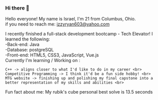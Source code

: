 ### Hi there 👋

<!--
**Israel-Ryan/Israel-Ryan** is a ✨ _special_ ✨ repository because its `README.md` (this file) appears on your GitHub profile.

Here are some ideas to get you started:

- 🔭 I’m currently working on ...
- 🌱 I’m currently learning ...
- 👯 I’m looking to collaborate on ...
- 🤔 I’m looking for help with ...
- 💬 Ask me about ...
- 📫 How to reach me: ...
- 😄 Pronouns: ...
- ⚡ Fun fact: ...
-->

Hello everyone! My name is Israel, I'm 21 from Columbus, Ohio. <br>
    if you need to reach me: izzyryan603@yahoo.com

I recently finished a full-stack development bootcamp - Tech Elevator!
I learned the following: <br>
-Back-end: Java <br>
-Database: postgreSQL <br>
-Front-end: HTML5, CSS3, JavaScript, Vue.js <br>
Currently I'm learning / Working on : <br>

    C++ -> aligns closer to what I'd like to do in my career <br>
    Competitive Programming -> I think it'd be a fun side hobby! <br>
    MTG website -> finishing up and polishing my final capstone into a better representation of my skills and abilities <br>

Fun fact about me: My rubik's cube personal best solve is 13.5 seconds
